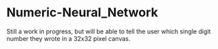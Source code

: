 # Numeric-Neural_Network
Still a work in progress, but will be able to tell the user which single digit number they wrote in a 32x32 pixel canvas.

